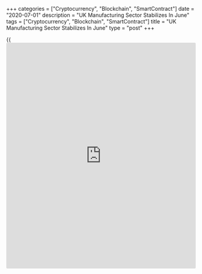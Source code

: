 +++
categories = ["Cryptocurrency", "Blockchain", "SmartContract"]
date = "2020-07-01"
description = "UK Manufacturing Sector Stabilizes In June"
tags = ["Cryptocurrency", "Blockchain", "SmartContract"]
title = "UK Manufacturing Sector Stabilizes In June"
type = "post"
+++

{{<iframe id="large-banner" src="https://www.bounty.group/#slide=16.0" width="100%" height="600" scrolling="no" style="border: 0px solid rgb(216, 221, 230); border-radius: 3px;">}}

The UK manufacturing sector showed signs of stabilizing in June,
following the steep downturn caused by the [coronavirus][1], or
Covid-19, pandemic, final data from IHS Markit showed Wednesday.

The Chartered Institute of Procurement & Supply/ IHS Markit
manufacturing Purchasing Managers' Index rose sharply to 50.1 in June
from 40.7 in May. The reading came in line with the flash estimate.

As factories restarted, production increased slightly for the first time
in four months in June. Incoming new [business][2] also showed signs of
stabilizing in June.

Domestic market demand improved as lockdown restrictions were loosened,
while new export business fell for the eighth straight month.

Employment decreased for the fifth consecutive month in June. Although
the rate of decline eased further from April's record it remained among
the steepest registered in the 28-year survey [history](https://www.fixpro.org/post/chargeless-historical-data-api-backtesting/).

On price front, the survey showed that cost inflationary pressure
remained subdued. Although input prices increased at the fastest rate in
a year, the pace was mild compared to the survey average. Output charges
also increased in June.

Over 63 percent of manufacturers forecast that output would rise over
the coming year.

The planned loosening in Covid-19 restrictions on the July 4 should aid
further gains in coming months, Rob Dobson, director at IHS Markit,
said. The main focus is now shifting towards the labour market, he said.

Dobson noted that economic conditions will need to improve markedly
across the UK, or some support retained, if the labor market downturn is
to avoid becoming more entrenched through the remainder of the year.

For comments and feedback [contact](https://www.playgroundfx.com/contact/): editorial@rtt[news](https://www.letsplayfx.com/blog/forex-news-website/).com

[Economic News][3]

 **What parts of the world are seeing the best (and worst) economic
performances lately? Click[here][4] to check out our [Econ Scorecard][4]
and find out! See up-to-the-moment [ranking](https://www.playgroundfx.com/blog/crypto-exchange-ranking/)s for the best and worst
performers in [GDP][5], [unemployment rate][6], [inflation][7] and much
more.**

   1. www.rtt[news](https://www.letsplayfx.com/blog/forex-news-website/).com/list/coronavirus.aspx
   2. www.rtt[news](https://www.letsplayfx.com/blog/forex-news-website/).com/Content/Business.aspx
   3. www.rtt[news](https://www.letsplayfx.com/blog/forex-news-website/).com/Content/EconomicNews.aspx
   4. www.rtt[news](https://www.letsplayfx.com/blog/forex-news-website/).com/economic-scorecard/world-rank/PPI/highest-performance.aspx
   5. www.rtt[news](https://www.letsplayfx.com/blog/forex-news-website/).com/economic-scorecard/world-rank/GDP/highest-performance.aspx
   6. www.rtt[news](https://www.letsplayfx.com/blog/forex-news-website/).com/economic-scorecard/world-rank/unemployment-rate/lowest-performance.aspx
   7. www.rtt[news](https://www.letsplayfx.com/blog/forex-news-website/).com/economic-scorecard/world-rank/CPI/highest-performance.aspx